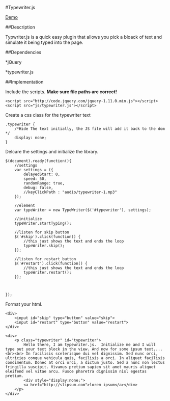 #Typewriter.js

[Demo](http://yourshoesuntied.com/typewriter-js-demo/)

##Description

Typwriter.js is a quick easy plugin that allows you pick a bloack of text and simulate it being typed into the page.



##Dependencies

*jQuery

*typewriter.js


##Implementation

Include the scripts.  **Make sure file paths are correct!**

    <script src="http://code.jquery.com/jquery-1.11.0.min.js"></script>
    <script src="js/typewriter.js"></script>

Create a css class for the typewriter text  

    .typewriter {
        /*Hide The text initially, the JS file will add it back to the dom */
        display: none;
    }
    
Delcare the settings and initialize the library.

    $(document).ready(function(){
        //settings
        var settings = ({
            delayedStart: 0,
            speed: 50,
            randomRange: true,
            debug: false,
            //keyClickPath : "audio/typewriter-1.mp3"
        });
        
        //element
        var typeWriter = new TypeWriter($('#typewriter'), settings);
        
        //initialize
        typeWriter.startTyping();
        
        //listen for skip button
        $('#skip').click(function() {
            //this just shows the text and ends the loop
            typeWriter.skip();    
        });
        
        //listen for restart button
        $('#restart').click(function() {
            //this just shows the text and ends the loop
            typeWriter.restart();    
        });
        
        
        
    });
    
Format your html.


    <div>
        <input id="skip" type="button" value="skip">
        <input id="restart" type="button" value="restart">
    </div>

    <div>
        <p class="typewriter" id="typewriter">
            Hello there, I am typewriter.js.  Initialize me and I will type out your text block in the view. And now for some ipsum text....<br><br> In facilisis scelerisque dui vel dignissim. Sed nunc orci, ultricies congue vehicula quis, facilisis a orci. In aliquet facilisis condimentum. Donec at orci orci, a dictum justo. Sed a nunc non lectus fringilla suscipit. Vivamus pretium sapien sit amet mauris aliquet eleifend vel vitae arcu. Fusce pharetra dignissim nisl egestas pretium. 
            <div style="display:none;">
            <a href="http://slipsum.com">lorem ipsum</a></div>
        </p>
    </div>
